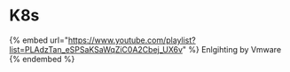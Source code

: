 # K8s

{% embed url="https://www.youtube.com/playlist?list=PLAdzTan_eSPSaKSaWqZiC0A2Cbej_UX6v" %}
Enlgihting by Vmware
{% endembed %}
